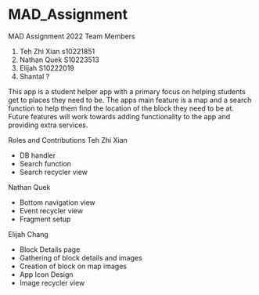 # MAD_Assignment
MAD Assignment 2022
Team Members
1) Teh Zhi Xian s10221851
2) Nathan Quek S10223513
3) Elijah S10222019
4) Shantal ?

This app is a student helper app with a primary focus on helping students get to places they need to be.
The apps main feature is a map and a search function to help them find the location of the block they need to be at.
Future features will work towards adding functionality to the app and providing extra services.

Roles and Contributions
Teh Zhi Xian
- DB handler
- Search function
- Search recycler view

Nathan Quek
- Bottom navigation view
- Event recycler view
- Fragment setup

Elijah Chang
- Block Details page
- Gathering of block details and images
- Creation of block on map images 
- App Icon Design
- Image recycler view
